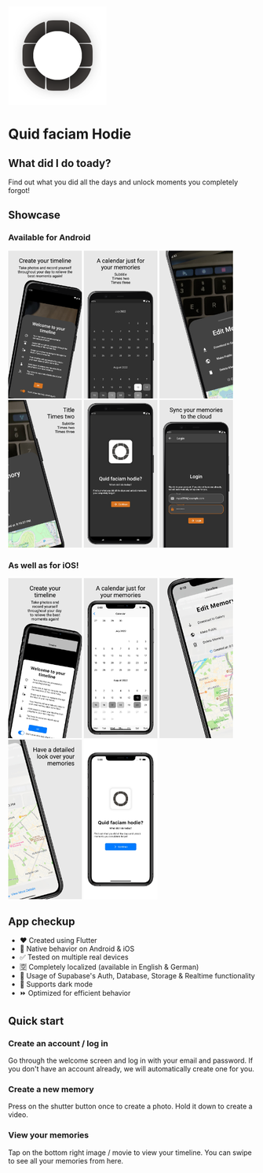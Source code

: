 <img src="assets/logo.svg" float="left" width="200" />

# Quid faciam Hodie

## What did I do toady?

Find out what you did all the days and unlock moments you completely forgot!


## Showcase

### Available for Android

<p float="left">
    <img src="readme_content/store_previews/android/0_timeline.png" width="150" />
    <img src="readme_content/store_previews/android/1_calendar.png" width="150" />
    <img src="readme_content/store_previews/android/2_details_1.png" width="150" />
    <img src="readme_content/store_previews/android/2_details_2.png" width="150" />
    <img src="readme_content/store_previews/android/3_welcome.png" width="150" />
    <img src="readme_content/store_previews/android/4_login.png" width="150" />
</p>

### As well as for iOS!

<p float="left">
    <img src="readme_content/store_previews/ios/0_timeline.png" width="150" />
    <img src="readme_content/store_previews/ios/1_calendar.png" width="150" />
    <img src="readme_content/store_previews/ios/2_details_1.png" width="150" />
    <img src="readme_content/store_previews/ios/2_details_2.png" width="150" />
    <img src="readme_content/store_previews/ios/3_welcome.png" width="150" />
</p>


## App checkup

* :heart: Created using Flutter
* :apple: Native behavior on Android & iOS
* :white_check_mark: Tested on multiple real devices
* :u7a7a: Completely localized (available in English & German)
* :flashlight: Usage of Supabase's Auth, Database, Storage & Realtime functionality
* :new_moon_with_face: Supports dark mode
* :fast_forward: Optimized for efficient behavior


## Quick start

### Create an account / log in

Go through the welcome screen and log in with your email and password.
If you don't have an account already, we will automatically create one for you.

### Create a new memory

Press on the shutter button once to create a photo.
Hold it down to create a video.

### View your memories

Tap on the bottom right image / movie to view your timeline.
You can swipe to see all your memories from here.
